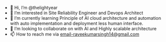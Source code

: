 - 👋 Hi, I’m @thelightyear
- 👀 I’m interested in Site Reliability Engineer and Devops Architect
- 🌱 I’m currently learning Principle of AI cloud architecture and automation with auto implementation and deployment less human interface. 
- 💞️ I’m looking to collaborate on with AI and Highly scalable architecture 
- 📫 How to reach me via email-raveekumarsingh14@gmail.com

<!---
thelightyear/thelightyear is a ✨ special ✨ repository because its `README.md` (this file) appears on your GitHub profile.
You can click the Preview link to take a look at your changes.
--->
